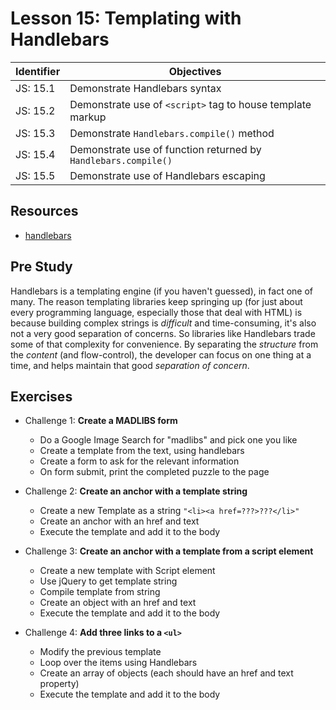 # Lesson 15: Templating with Handlebars

Identifier   | Objectives
-------------|------------
JS: 15.1     | Demonstrate Handlebars syntax
JS: 15.2     | Demonstrate use of `<script>` tag to house template markup
JS: 15.3     | Demonstrate `Handlebars.compile()` method
JS: 15.4     | Demonstrate use of function returned by `Handlebars.compile()`
JS: 15.5     | Demonstrate use of Handlebars escaping

## Resources

- [handlebars](http://handlebarsjs.com)

## Pre Study

Handlebars is a templating engine (if you haven't guessed), in fact one of many. The reason templating libraries keep springing up (for just about every programming language, especially those that deal with HTML) is because building complex strings is *difficult* and time-consuming, it's also not a very good separation of concerns. So libraries like Handlebars trade some of that complexity for convenience. By separating the *structure* from the *content* (and flow-control), the developer can focus on one thing at a time, and helps maintain that good *separation of concern*.

## Exercises

- Challenge 1: **Create a MADLIBS form**
  - Do a Google Image Search for "madlibs" and pick one you like
  - Create a template from the text, using handlebars
  - Create a form to ask for the relevant information
  - On form submit, print the completed puzzle to the page

- Challenge 2: **Create an anchor with a template string**
  - Create a new Template as a string `"<li><a href=???>???</li>"`
  - Create an anchor with an href and text
  - Execute the template and add it to the body

- Challenge 3: **Create an anchor with a template from a script element**
  - Create a new template with Script element
  - Use jQuery to get template string
  - Compile template from string
  - Create an object with an href and text
  - Execute the template and add it to the body

- Challenge 4: **Add three links to a `<ul>`**
  - Modify the previous template
  - Loop over the items using Handlebars
  - Create an array of objects (each should have an href and text property)
  - Execute the template and add it to the body
